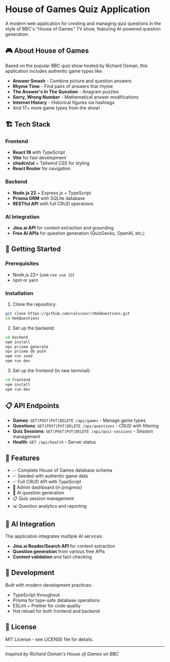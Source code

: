 # House of Games Quiz Application

A modern web application for creating and managing quiz questions in the style of BBC's "House of Games" TV show, featuring AI-powered question generation.

## 🎮 About House of Games

Based on the popular BBC quiz show hosted by Richard Osman, this application includes authentic game types like:

- **Answer Smash** - Combine picture and question answers
- **Rhyme Time** - Find pairs of answers that rhyme  
- **The Answer's In The Question** - Anagram puzzles
- **Sorry, Wrong Number** - Mathematical answer modifications
- **Internet History** - Historical figures via hashtags
- And 17+ more game types from the show!

## 🏗️ Tech Stack

### Frontend
- **React 18** with TypeScript
- **Vite** for fast development
- **shadcn/ui** + Tailwind CSS for styling
- **React Router** for navigation

### Backend  
- **Node.js 22** + Express.js + TypeScript
- **Prisma ORM** with SQLite database
- **RESTful API** with full CRUD operations

### AI Integration
- **Jina.ai API** for content extraction and grounding
- **Free AI APIs** for question generation (QuizGecko, OpenAI, etc.)

## 🚀 Getting Started

### Prerequisites
- Node.js 22+ (use `nvm use 22`)
- npm or yarn

### Installation

1. Clone the repository:
```bash
git clone https://github.com/calvinorr/HoGQuestions.git
cd HoGQuestions
```

2. Set up the backend:
```bash
cd backend
npm install
npx prisma generate
npx prisma db push
npm run seed
npm run dev
```

3. Set up the frontend (in new terminal):
```bash
cd frontend  
npm install
npm run dev
```

## 📋 API Endpoints

- **Games**: `GET|POST|PUT|DELETE /api/games` - Manage game types
- **Questions**: `GET|POST|PUT|DELETE /api/questions` - CRUD with filtering
- **Quiz Sessions**: `GET|POST|PUT|DELETE /api/quiz-sessions` - Session management
- **Health**: `GET /api/health` - Server status

## 🎯 Features

- ✅ Complete House of Games database schema
- ✅ Seeded with authentic game data  
- ✅ Full CRUD API with TypeScript
- 🚧 Admin dashboard (in progress)
- 🚧 AI question generation
- 📋 Quiz session management
- 📊 Question analytics and reporting

## 🤖 AI Integration

The application integrates multiple AI services:
- **Jina.ai Reader/Search API** for content extraction  
- **Question generation** from various free APIs
- **Content validation** and fact-checking

## 🔧 Development

Built with modern development practices:
- TypeScript throughout
- Prisma for type-safe database operations
- ESLint + Prettier for code quality
- Hot reload for both frontend and backend

## 📝 License

MIT License - see LICENSE file for details.

---

*Inspired by Richard Osman's House of Games on BBC*